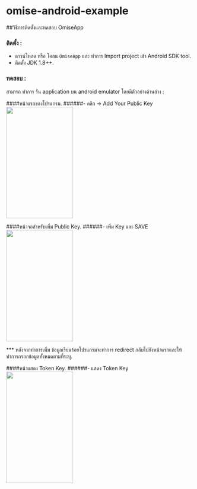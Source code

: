 # omise-android-example

##วิธีการติดตั้งและทดสอบ OmiseApp
### ติดตั้ง :
 - ดาวน์โหลด หรือ โคลน `OmiseApp` และ ทำการ Import project เข้า Android SDK tool.                                         
 - ติดตั้ง JDK 1.8++.                                                                                                

### ทดสอบ :
สามารถ ทำการ รัน application บน android emulator โดยมีตัวอย่างด้านล่าง : 

####หน้าแรกของโปรแกรม.
######- คลิก -> Add Your Public Key </br>
<img src="https://github.com/omise/omise-android-example/blob/master/OmiseApp/pic/First_page.png" width="180" height="300">     </br>

####หน้าจอสำหรับเพิ่ม Public Key.
######- เพิ่ม Key และ SAVE </br>
<img src="https://github.com/omise/omise-android-example/blob/master/OmiseApp/pic/Add_key.png" width="180" height="300">     </br>

*** หลังจากทำการเพิ่ม ข้อมูลเรียนร้อยโปรแกรมจะทำการ redirect กลับไปยังหน้าแรกและให้ทำการกรอกข้อมูลทั้งหมดตามที่ระบุ.

####หน้าแสดง Token Key.
######- แสดง Token Key </br>
<img src="https://github.com/omise/omise-android-example/blob/master/OmiseApp/pic/Token_key.png" width="180" height="300">     </br>
